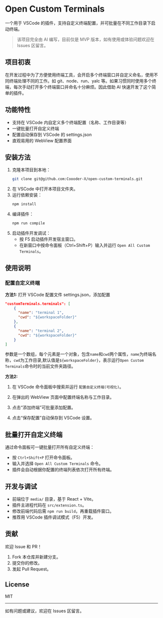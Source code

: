 # Open Custom Terminals

一个用于 VSCode 的插件，支持自定义终端配置，并可批量在不同工作目录下启动终端。

> 该项目完全由 AI 编写，目前仅是 MVP 版本，如有使用或体验问题欢迎在 Issues 区留言。

## 项目初衷
在开发过程中为了方便使用终端工具，会开启多个终端窗口并自定义命名，使用不同终端处理不同的工作。如 git、node、run、yalc 等。如果习惯同时使用多个终端，每次手动打开多个终端窗口并命名十分麻烦。因此借助 AI 快速开发了这个简单的插件。

## 功能特性
- 支持在 VSCode 内自定义多个终端配置（名称、工作目录等）
- 一键批量打开自定义终端
- 配置自动保存到 VSCode 的 settings.json
- 直观易用的 WebView 配置界面

## 安装方法
1. 克隆本项目到本地：
   ```bash
   git clone git@github.com:Coooder-X/open-custom-terminals.git
   ```
2. 在 VSCode 中打开本项目文件夹。
3. 运行依赖安装：
   ```bash
   npm install
   ```
4. 编译插件：
   ```bash
   npm run compile
   ```
5. 启动插件开发调试：
   - 按 F5 启动插件开发宿主窗口。
   - 在新窗口中按命令面板（Ctrl+Shift+P）输入并运行 `Open All Custom Terminals`。

## 使用说明
### 配置自定义终端
**方法1:**
打开 VSCode 配置文件 settings.json，添加配置
```json
"customTerminals.terminals": [
    {
      "name": "terminal 1",
      "cwd": "${workspaceFolder}"
    },
    {
      "name": "terminal 2",
      "cwd": "${workspaceFolder}"
    }
]
```
参数是一个数组，每个元素是一个对象，包含`name`和`cwd`两个属性，`name`为终端名称，`cwd`为工作目录,默认值是`${workspaceFolder}`，表示运行`Open Custom Terminals`命令时的当前文件夹路径。

**方法2:**
1. 在 VSCode 命令面板中搜索并运行 `配置自定义终端(可视化)`。

2. 在弹出的 WebView 页面中配置终端名称与工作目录。
3. 点击“添加终端”可批量添加配置。
4. 点击“保存配置”自动保存到 VSCode 设置。

## 批量打开自定义终端
通过命令面板可一键批量打开所有自定义终端：
   - 按 `Ctrl+Shift+P` 打开命令面板。
   - 输入并选择 `Open All Custom Terminals` 命令。
   - 插件会自动根据你配置的终端列表依次打开所有终端。

## 开发与调试
- 前端位于 `media/` 目录，基于 React + Vite。
- 插件主进程代码在 `src/extension.ts`。
- 修改前端代码后需 `npm run build`，再重载插件窗口。
- 推荐用 VSCode 插件调试模式（F5）开发。

## 贡献
欢迎 Issue 和 PR！

1. Fork 本仓库并新建分支。
2. 提交你的修改。
3. 发起 Pull Request。

## License
MIT

---

如有问题或建议，欢迎在 Issues 区留言。
